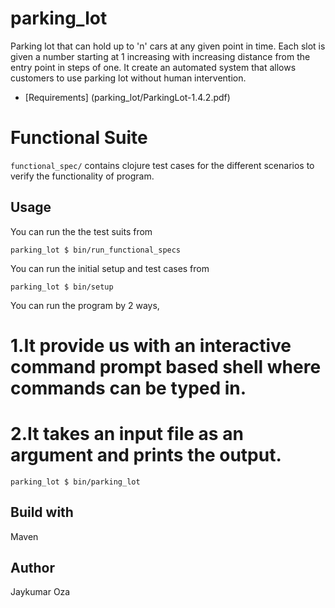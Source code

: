 parking_lot
=========
Parking lot that can hold up to 'n' cars at any given point in time.
Each slot is given a number starting at 1 increasing with increasing distance from the entry point in steps of one. 
It create an automated system that allows customers to use parking lot without human intervention.

* [Requirements] (parking_lot/ParkingLot-1.4.2.pdf)

# Functional Suite

`functional_spec/` contains clojure test cases for the different scenarios to verify the functionality of program.

## Usage

You can run the the test suits from
```
parking_lot $ bin/run_functional_specs
```

You can run the initial setup and test cases from
```
parking_lot $ bin/setup
```

You can run the program by 2 ways,
# 1.It provide us with an interactive command prompt based shell where commands can be typed in.
# 2.It takes an input file as an argument and prints the output.
```
parking_lot $ bin/parking_lot
```

## Build with

Maven

## Author

Jaykumar Oza